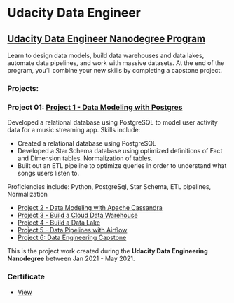 # Udacity Data Engineer
## [Udacity Data Engineer Nanodegree Program](https://d20vrrgs8k4bvw.cloudfront.net/documents/en-US/Data+Engineering+Nanodegree+Program+Syllabus.pdf)

Learn to design data models, build data warehouses and data lakes, automate data pipelines, and work with massive datasets. At the end of the program, you’ll combine your new skills by completing a capstone project.

### Projects:

### Project 01: [Project 1 - Data Modeling with Postgres](./Project_01)

Developed a relational database using PostgreSQL to model user activity data for a music streaming app. Skills include:
* Created a relational database using PostgreSQL
* Developed a Star Schema database using optimized definitions of Fact and Dimension tables. Normalization of tables.
* Built out an ETL pipeline to optimize queries in order to understand what songs users listen to.

Proficiencies include: Python, PostgreSql, Star Schema, ETL pipelines, Normalization

- [Project 2 - Data Modeling with Apache Cassandra](./Project_02)
- [Project 3 - Build a Cloud Data Warehouse](./Project_03)
- [Project 4 - Build a Data Lake](./Project_04)
- [Project 5 - Data Pipelines with Airflow](./Project_05)
- [Project 6: Data Engineering Capstone](./Project_06)

This is the project work created during the  **Udacity Data Engineering Nanodegree** between Jan 2021 - May 2021.

### Certificate

- [View](TBD)
